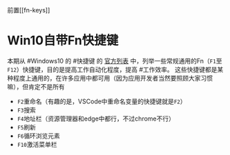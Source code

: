 前置[[fn-keys]]
# Win10自带Fn快捷键
本期从 #Windows10 的 #快捷键 的
[官方列表](https://support.microsoft.com/zh-cn/windows/windows-%E7%9A%84%E9%94%AE%E7%9B%98%E5%BF%AB%E6%8D%B7%E6%96%B9%E5%BC%8F-dcc61a57-8ff0-cffe-9796-cb9706c75eec#WindowsVersion=Windows_10)
中，列举一些常规通用的Fn（`F1`至`F12`）快捷键，目的是提高工作自动化程度，提高 #工作效率。
这些快捷键都是某种程度上通用的，在许多应用中都可用（因为应用开发者当然要照顾大家习惯嘛），但肯定不是所有
- `F2`重命名（有趣的是，VSCode中重命名变量的快捷键就是`F2`）
- `F3`搜索
- `F4`地址栏（资源管理器和edge中都行，不过chrome不行）
- `F5`刷新
- `F6`循环浏览元素
- `F10`激活菜单栏